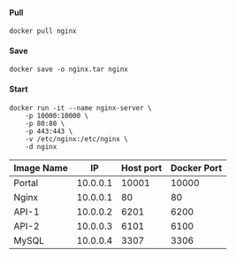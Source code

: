 

#### Pull

```shell
docker pull nginx
```



#### Save

```shell
docker save -o nginx.tar nginx
```





#### Start

```shell
docker run -it --name nginx-server \
    -p 10000:10000 \
    -p 80:80 \
    -p 443:443 \
    -v /etc/nginx:/etc/nginx \
    -d nginx
```

| Image Name | IP       | Host port | Docker Port |
| ---------- | -------- | --------- | ----------- |
| Portal     | 10.0.0.1 | 10001     | 10000       |
| Nginx      | 10.0.0.1 | 80        | 80          |
| API-1      | 10.0.0.2 | 6201      | 6200        |
| API-2      | 10.0.0.3 | 6101      | 6100        |
| MySQL      | 10.0.0.4 | 3307      | 3306        |


